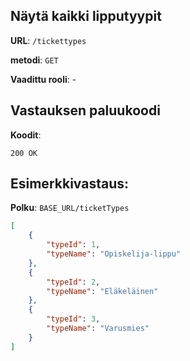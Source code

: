 ## Näytä kaikki lipputyypit

**URL**: `/tickettypes`

**metodi**: `GET`

**Vaadittu rooli**: -

## Vastauksen paluukoodi

**Koodit**: 

`200 OK`

## Esimerkkivastaus:

**Polku**: `BASE_URL/ticketTypes`

```json
[
    {
        "typeId": 1,
        "typeName": "Opiskelija-lippu"
    },
    {
        "typeId": 2,
        "typeName": "Eläkeläinen"
    },
    {
        "typeId": 3,
        "typeName": "Varusmies"
    }
]

```
